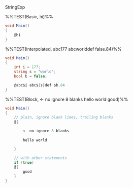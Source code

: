 StringExp

%%TEST(Basic, hi)%%
```cs
void Main()
{
    @hi
}
```

%%TEST(Interpolated, abc177 abcworlddef false.84)%%
```cs
void Main()
{
    int i = 177;
    string s = "world";
    bool b = false;

    @abc$i abc${s}def $b.84
}
```

%%TEST(Block,          <- no ignore 8 blanks        hello world        good)%%
```cs
void Main()
{
    // plain, ignore blank lines, trailing blanks
    @{

        <- no ignore 8 blanks
        
        hello world

    }

    // with other statements
    if (true)
    @{
        good
    }
}
```